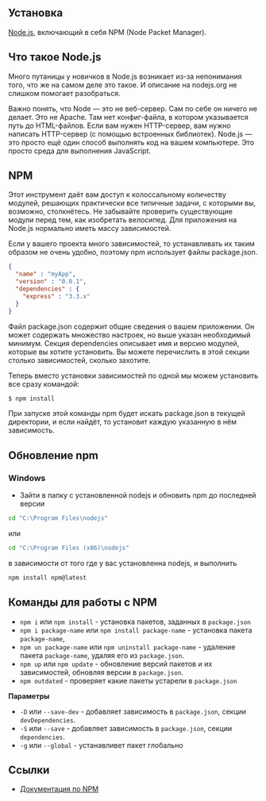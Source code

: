 ## Установка

[Node.js](http://nodejs.org/download/), включающий в себя NPM (Node Packet Manager).

## Что такое Node.js
Много путаницы у новичков в Node.js возникает из-за непонимания того, что же на самом деле это такое. И описание на nodejs.org не слишком помогает разобраться.

Важно понять, что Node — это не веб-сервер. Сам по себе он ничего не делает. Это не Apache. Там нет конфиг-файла, в котором указывается путь до HTML-файлов. Если вам нужен HTTP-сервер, вам нужно написать HTTP-сервер (с помощью встроенных библиотек). Node.js — это просто ещё один способ выполнять код на вашем компьютере. Это просто среда для выполнения JavaScript.

## NPM

Этот инструмент даёт вам доступ к колоссальному количеству модулей, решающих практически все типичные задачи, с которыми вы, возможно, столкнётесь. Не забывайте проверить существующие модули перед тем, как изобретать велосипед. Для приложения на Node.js нормально иметь массу зависимостей.

Если у вашего проекта много зависимостей, то устанавливать их таким образом не очень удобно, поэтому npm использует файлы package.json.

```json
{
  "name" : "myApp",
  "version" : "0.0.1",
  "dependencies" : {
    "express" : "3.3.x"
  }
}
```

Файл package.json содержит общие сведения о вашем приложении. Он может содержать множество настроек, но выше указан необходимый минимум. Секция dependencies описывает имя и версию модулей, которые вы хотите установить. Вы можете перечислить в этой секции столько зависимостей, сколько захотите.

Теперь вместо установки зависимостей по одной мы можем установить все сразу командой:

```bash
$ npm install
```

При запуске этой команды npm будет искать package.json в текущей директории, и если найдёт, то установит каждую указанную в нём зависимость.


## Обновление npm

### Windows
* Зайти в папку с установленной nodejs и обновить npm до последней версии

```bash
cd "C:\Program Files\nodejs"
```

или

```bash
cd "C:\Program Files (x86)\nodejs"
```

в зависимости от того где у вас установленна nodejs, и выполнить

```bash
npm install npm@latest
```

## Команды для работы с NPM

- `npm i` или `npm install` - установка пакетов, заданных в `package.json`
- `npm i package-name` или `npm install package-name` - установка пакета `package-name`, 
- `npm un package-name` или `npm uninstall package-name` - удаление пакета `package-name`, удаляя его из `package.json`.
- `npm up` или `npm update` - обновление версий пакетов и их зависимостей, обновляя версии в `package.json`.
- `npm outdated` - проверяет какие пакеты устарели в `package.json`

**Параметры**
- `-D` или `--save-dev` - добавляет зависимость в `package.json`, секции `devDependencies`.
- `-S` или `--save` - добавляет зависимость в `package.json`, секции `dependencies`.
- `-g` или `--global` - устанавливет пакет глобально

## Ссылки

- [Документация по NPM](https://docs.npmjs.com/)
